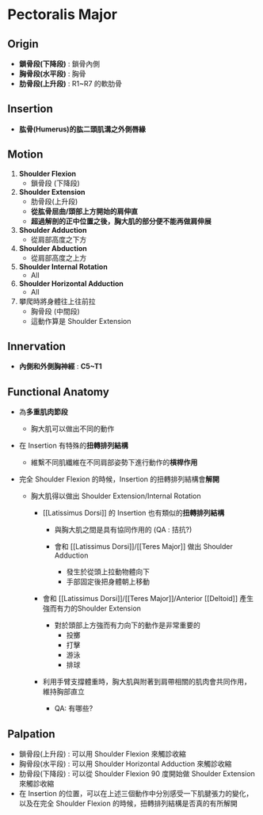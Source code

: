 # Pectoralis Major
## Origin
* **鎖骨段(下降段)** : 鎖骨內側
* **胸骨段(水平段)** : 胸骨
* **肋骨段(上升段)** : R1~R7 的軟肋骨

## Insertion
* **肱骨(Humerus)的肱二頭肌溝之外側唇緣**

## Motion
1. **Shoulder Flexion**
	* 鎖骨段 (下降段)
2. **Shoulder Extension**
	* 肋骨段(上升段)
	* **從肱骨屈曲/頭部上方開始的肩伸直**
	* **超過解剖的正中位置之後，胸大肌的部分便不能再做肩伸展**
3. **Shoulder Adduction**
	* 從肩部高度之下方
4. **Shoulder Abduction**
	* 從肩部高度之上方
5. **Shoulder Internal Rotation**
	* All
6. **Shoulder Horizontal Adduction**
	* All
7. 攀爬時將身體往上往前拉
	* 胸骨段 (中間段)
	* 這動作算是 Shoulder Extension

## Innervation
* **內側和外側胸神經** : **C5~T1**

## Functional Anatomy
* 為**多重肌肉節段**
	* 胸大肌可以做出不同的動作
	
* 在 Insertion 有特殊的**扭轉排列結構**
	* 維繫不同肌纖維在不同肩部姿勢下進行動作的**槓桿作用** 

* 完全 Shoulder Flexion 的時候，Insertion 的扭轉排列結構會**解開**
	* 胸大肌得以做出 Shoulder Extension/Internal Rotation
		* [[Latissimus Dorsi]] 的 Insertion 也有類似的**扭轉排列結構**  
			* 與胸大肌之間是具有協同作用的 (QA : 拮抗?)  
			
			* 會和 [[Latissimus Dorsi]]/[[Teres Major]] 做出 Shoulder Adduction
				* 發生於從頭上拉動物體向下
				* 手部固定後把身體朝上移動  
		
		* 會和 [[Latissimus Dorsi]]/[[Teres Major]]/Anterior [[Deltoid]] 產生強而有力的Shoulder Extension
			* 對於頭部上方強而有力向下的動作是非常重要的
				* 投擲
				* 打擊
				* 游泳
				* 排球
		* 利用手臂支撐體重時，胸大肌與附著到肩帶相關的肌肉會共同作用，維持胸部直立
			* QA: 有哪些?

## Palpation

* 鎖骨段(上升段) : 可以用 Shoulder Flexion 來觸診收縮
* 胸骨段(水平段) : 可以用 Shoulder Horizontal Adduction 來觸診收縮
* 肋骨段(下降段) : 可以從 Shoulder Flexion 90 度開始做 Shoulder Extension來觸診收縮
* 在 Insertion 的位置，可以在上述三個動作中分別感受一下肌腱張力的變化，以及在完全 Shoulder Flexion 的時候，扭轉排列結構是否真的有所解開
